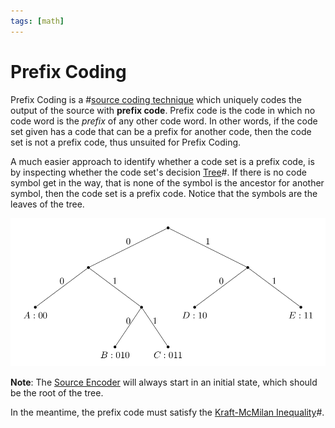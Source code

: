 ```yaml
---
tags: [math]
---
```


# Prefix Coding

Prefix Coding is a #[source coding technique](202209291028.md) which uniquely
codes the output of the source with **prefix code**. Prefix code is the code in
which no code word is the *prefix* of any other code word. In other words, if
the code set given has a code that can be a prefix for another code, then the
code set is not a prefix code, thus unsuited for Prefix Coding.

A much easier approach to identify whether a code set is a prefix code, is by
inspecting whether the code set's decision [Tree](202112101956.md)#. If there is
no code symbol get in the way, that is none of the symbol is the ancestor for
another symbol, then the code set is a prefix code. Notice that the symbols are
the leaves of the tree.

![Prefix code tree](pic/prefix_code_tree.png)

**Note**: The [Source Encoder](202209291038.md) will always start in an initial
state, which should be the root of the tree.

In the meantime, the prefix code must satisfy the [Kraft-McMilan Inequality](202210102310.md)#.
